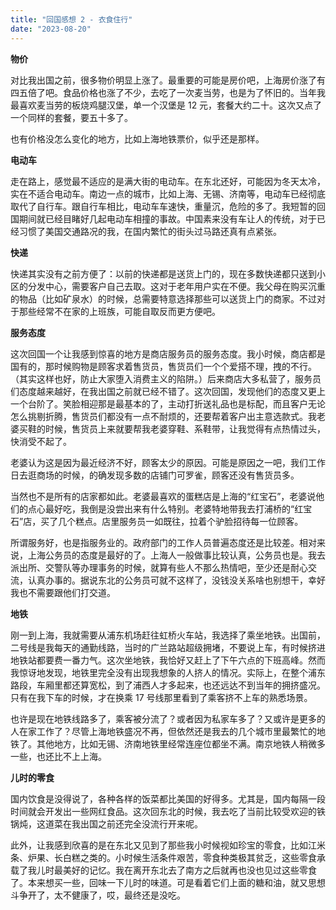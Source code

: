 ```yaml
---
title: "回国感想 2 - 衣食住行"
date: "2023-08-20"
---
```


**物价**

对比我出国之前，很多物价明显上涨了。最重要的可能是房价吧，上海房价涨了有四五倍了吧。食品价格也涨了不少，去吃了一次麦当劳，也是为了怀旧的。当年我最喜欢麦当劳的板烧鸡腿汉堡，单一个汉堡是 12 元，套餐大约二十。这次又点了一个同样的套餐，要五十多了。

也有价格没怎么变化的地方，比如上海地铁票价，似乎还是那样。

**电动车**

走在路上，感觉最不适应的是满大街的电动车。在东北还好，可能因为冬天太冷，实在不适合电动车。南边一点的城市，比如上海、无锡、济南等，电动车已经彻底取代了自行车。跟自行车相比，电动车车速快，重量沉，危险的多了。我短暂的回国期间就已经目睹好几起电动车相撞的事故。中国素来没有车让人的传统，对于已经习惯了美国交通路况的我，在国内繁忙的街头过马路还真有点紧张。

**快递**

快递其实没有之前方便了：以前的快递都是送货上门的，现在多数快递都只送到小区的分发中心，需要客户自己去取。这对于老年用户实在不便。我父母在购买沉重的物品（比如矿泉水）的时候，总需要特意选择那些可以送货上门的商家。不过对于那些经常不在家的上班族，可能自取反而更方便吧。

**服务态度**

这次回国一个让我感到惊喜的地方是商店服务员的服务态度。我小时候，商店都是国有的，那时候购物是顾客求着售货员，售货员们一个个爱搭不理，拽的不行。（其实这样也好，防止大家堕入消费主义的陷阱。）后来商店大多私营了，服务员们态度越来越好，在我出国之前就已经不错了。这次回国，发现他们的态度又更上一个台阶了。笑脸相迎那是最基本的了，主动打折送礼品也是标配，而且客户无论怎么挑剔折腾，售货员们都没有一点不耐烦的，还要帮着客户出主意选款式。我老婆买鞋的时候，售货员上来就要帮我老婆穿鞋、系鞋带，让我觉得有点热情过头，快消受不起了。

老婆认为这是因为最近经济不好，顾客太少的原因。可能是原因之一吧，我们工作日去逛商场的时候，的确发现多数的店铺门可罗雀，顾客还没有售货员多。

当然也不是所有的店家都如此。老婆最喜欢的蛋糕店是上海的“红宝石”，老婆说他们的点心最好吃，我倒是没尝出来有什么特别。老婆特地带我去打浦桥的“红宝石”店，买了几个糕点。店里服务员一如既往，拉着个驴脸招待每一位顾客。

所谓服务好，也是指服务业的。政府部门的工作人员普遍态度还是比较差。相对来说，上海公务员的态度是最好的了。上海人一般做事比较认真，公务员也是。我去派出所、交警队等办理事务的时候，就算有些人不那么热情吧，至少还是耐心交流，认真办事的。据说东北的公务员可就不这样了，没钱没关系啥也别想干，幸好我也不需要跟他们打交道。

**地铁**

刚一到上海，我就需要从浦东机场赶往虹桥火车站，我选择了乘坐地铁。出国前，二号线是我每天的通勤线路，当时的广兰路站超级拥堵，不要说上车，有时候挤进地铁站都要费一番力气。这次坐地铁，我恰好又赶上了下午六点的下班高峰。然而我惊讶地发现，地铁里完全没有出现我想象的人挤人的情况。实际上，在整个浦东路段，车厢里都还算宽松，到了浦西人才多起来，也还远达不到当年的拥挤盛况。只有在我下车的时候，才在换乘 17 号线那里看到了乘客挤不上车的熟悉场景。

也许是现在地铁线路多了，乘客被分流了？或者因为私家车多了？又或许是更多的人在家工作了？尽管上海地铁盛况不再，但依然还是我去的几个城市里最繁忙的地铁了。其他地方，比如无锡、济南地铁里经常连座位都坐不满。南京地铁人稍微多一些，也还比不上上海。

**儿时的零食**

国内饮食是没得说了，各种各样的饭菜都比美国的好得多。尤其是，国内每隔一段时间就会开发出一些网红食品。这次回东北的时候，我去吃了当前比较受欢迎的铁锅炖，这道菜在我出国之前还完全没流行开来呢。

此外，让我感到欣喜的是在东北又见到了那些我小时候视如珍宝的零食，比如江米条、炉果、长白糕之类的。小时候生活条件艰苦，零食种类极其贫乏，这些零食承载了我儿时最美好的记忆。我在离开东北去了南方之后就再也没也见过这些零食了。本来想买一些，回味一下儿时的味道。可是看着它们上面的糖和油，就又思想斗争开了，太不健康了，哎，最终还是没吃。
